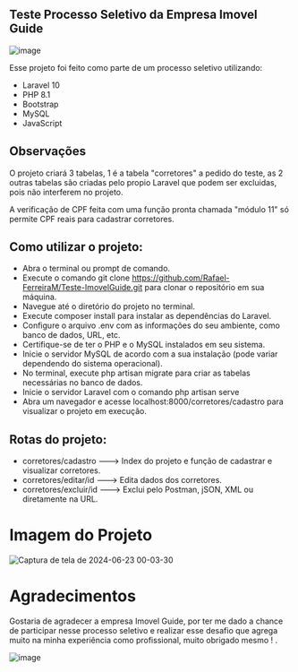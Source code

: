 ## Teste Processo Seletivo da Empresa Imovel Guide

![image](https://github.com/Rafael-FerreiraM/Teste-ImovelGuide/assets/101290871/3cf5d465-be51-4412-ba5a-73cb480ed71b)


Esse projeto foi feito como parte de um processo seletivo utilizando:

- Laravel 10
- PHP 8.1
- Bootstrap
- MySQL
- JavaScript

## Observações
O projeto criará 3 tabelas, 1 é a tabela "corretores" a pedido do teste, as 2 outras tabelas são criadas pelo propio Laravel que podem ser excluidas, pois não interferem no projeto.

A verificação de CPF feita com uma função pronta chamada "módulo 11" só permite CPF reais para cadastrar corretores.

## Como utilizar o projeto:

- Abra o terminal ou prompt de comando.
- Execute o comando git clone https://github.com/Rafael-FerreiraM/Teste-ImovelGuide.git para clonar o repositório em sua máquina.
- Navegue até o diretório do projeto no terminal.
- Execute composer install para instalar as dependências do Laravel.
- Configure o arquivo .env com as informações do seu ambiente, como banco de dados, URL, etc.
- Certifique-se de ter o PHP e o MySQL instalados em seu sistema.
- Inicie o servidor MySQL de acordo com a sua instalação (pode variar dependendo do sistema operacional).
- No terminal, execute php artisan migrate para criar as tabelas necessárias no banco de dados.
- Inicie o servidor Laravel com o comando php artisan serve
- Abra um navegador e acesse localhost:8000/corretores/cadastro para visualizar o projeto em execução.
  
## Rotas do projeto:
- corretores/cadastro ---> Index do projeto e função de cadastrar e visualizar corretores.
- corretores/editar/id  ---> Edita dados dos corretores.
- corretores/excluir/id ---> Exclui pelo Postman, jSON, XML ou diretamente na URL.
  

# Imagem do Projeto
![Captura de tela de 2024-06-23 00-03-30](https://github.com/Rafael-FerreiraM/Teste-ImovelGuide/assets/101290871/fdbe9427-c1af-4e00-90cb-61f02d349993)


# Agradecimentos
Gostaria de agradecer a empresa Imovel Guide, por ter me dado a chance de participar nesse processo seletivo e realizar esse desafio que agrega muito na minha experiência como profissional, muito obrigado mesmo ! .


![image](https://github.com/Rafael-FerreiraM/Teste-ImovelGuide/assets/101290871/2833fcbf-c846-4dab-8f41-37e9c28430ab)


